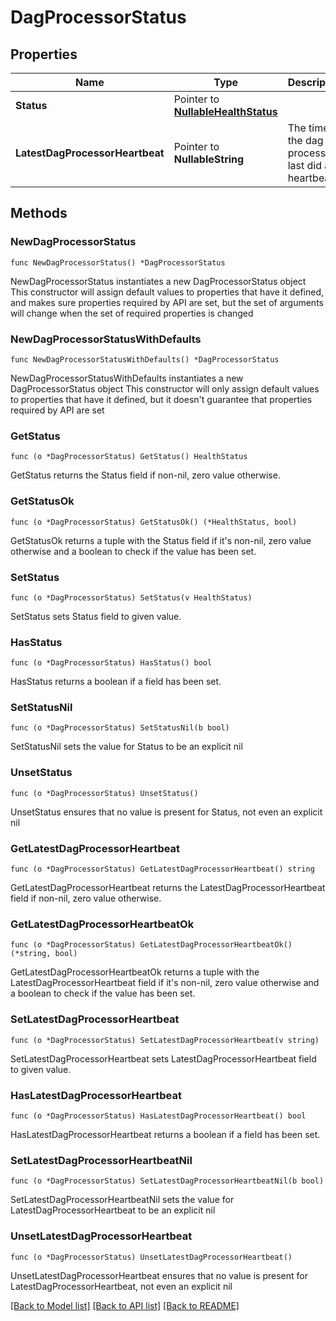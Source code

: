 <!--
 Licensed to the Apache Software Foundation (ASF) under one
 or more contributor license agreements.  See the NOTICE file
 distributed with this work for additional information
 regarding copyright ownership.  The ASF licenses this file
 to you under the Apache License, Version 2.0 (the
 "License"); you may not use this file except in compliance
 with the License.  You may obtain a copy of the License at

   http://www.apache.org/licenses/LICENSE-2.0

 Unless required by applicable law or agreed to in writing,
 software distributed under the License is distributed on an
 "AS IS" BASIS, WITHOUT WARRANTIES OR CONDITIONS OF ANY
 KIND, either express or implied.  See the License for the
 specific language governing permissions and limitations
 under the License.
 -->

# DagProcessorStatus

## Properties

Name | Type | Description | Notes
------------ | ------------- | ------------- | -------------
**Status** | Pointer to [**NullableHealthStatus**](HealthStatus.md) |  | [optional] 
**LatestDagProcessorHeartbeat** | Pointer to **NullableString** | The time the dag processor last did a heartbeat. | [optional] [readonly] 

## Methods

### NewDagProcessorStatus

`func NewDagProcessorStatus() *DagProcessorStatus`

NewDagProcessorStatus instantiates a new DagProcessorStatus object
This constructor will assign default values to properties that have it defined,
and makes sure properties required by API are set, but the set of arguments
will change when the set of required properties is changed

### NewDagProcessorStatusWithDefaults

`func NewDagProcessorStatusWithDefaults() *DagProcessorStatus`

NewDagProcessorStatusWithDefaults instantiates a new DagProcessorStatus object
This constructor will only assign default values to properties that have it defined,
but it doesn't guarantee that properties required by API are set

### GetStatus

`func (o *DagProcessorStatus) GetStatus() HealthStatus`

GetStatus returns the Status field if non-nil, zero value otherwise.

### GetStatusOk

`func (o *DagProcessorStatus) GetStatusOk() (*HealthStatus, bool)`

GetStatusOk returns a tuple with the Status field if it's non-nil, zero value otherwise
and a boolean to check if the value has been set.

### SetStatus

`func (o *DagProcessorStatus) SetStatus(v HealthStatus)`

SetStatus sets Status field to given value.

### HasStatus

`func (o *DagProcessorStatus) HasStatus() bool`

HasStatus returns a boolean if a field has been set.

### SetStatusNil

`func (o *DagProcessorStatus) SetStatusNil(b bool)`

 SetStatusNil sets the value for Status to be an explicit nil

### UnsetStatus
`func (o *DagProcessorStatus) UnsetStatus()`

UnsetStatus ensures that no value is present for Status, not even an explicit nil
### GetLatestDagProcessorHeartbeat

`func (o *DagProcessorStatus) GetLatestDagProcessorHeartbeat() string`

GetLatestDagProcessorHeartbeat returns the LatestDagProcessorHeartbeat field if non-nil, zero value otherwise.

### GetLatestDagProcessorHeartbeatOk

`func (o *DagProcessorStatus) GetLatestDagProcessorHeartbeatOk() (*string, bool)`

GetLatestDagProcessorHeartbeatOk returns a tuple with the LatestDagProcessorHeartbeat field if it's non-nil, zero value otherwise
and a boolean to check if the value has been set.

### SetLatestDagProcessorHeartbeat

`func (o *DagProcessorStatus) SetLatestDagProcessorHeartbeat(v string)`

SetLatestDagProcessorHeartbeat sets LatestDagProcessorHeartbeat field to given value.

### HasLatestDagProcessorHeartbeat

`func (o *DagProcessorStatus) HasLatestDagProcessorHeartbeat() bool`

HasLatestDagProcessorHeartbeat returns a boolean if a field has been set.

### SetLatestDagProcessorHeartbeatNil

`func (o *DagProcessorStatus) SetLatestDagProcessorHeartbeatNil(b bool)`

 SetLatestDagProcessorHeartbeatNil sets the value for LatestDagProcessorHeartbeat to be an explicit nil

### UnsetLatestDagProcessorHeartbeat
`func (o *DagProcessorStatus) UnsetLatestDagProcessorHeartbeat()`

UnsetLatestDagProcessorHeartbeat ensures that no value is present for LatestDagProcessorHeartbeat, not even an explicit nil

[[Back to Model list]](../README.md#documentation-for-models) [[Back to API list]](../README.md#documentation-for-api-endpoints) [[Back to README]](../README.md)


